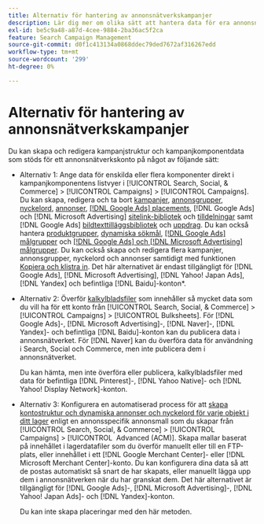 ```yaml
---
title: Alternativ för hantering av annonsnätverkskampanjer
description: Lär dig mer om olika sätt att hantera data för era annonsnätverkskampanjer.
exl-id: be5c9a48-a87d-4cee-9884-2ba36ac5f2ca
feature: Search Campaign Management
source-git-commit: d0f1c413134a0868ddec79ded7672af316267edd
workflow-type: tm+mt
source-wordcount: '299'
ht-degree: 0%

---
```


# Alternativ för hantering av annonsnätverkskampanjer

Du kan skapa och redigera kampanjstruktur och kampanjkomponentdata som stöds
för ett annonsnätverkskonto på något av följande sätt:

* Alternativ 1: Ange data för enskilda eller flera komponenter direkt i kampanjkomponentens listvyer i [!UICONTROL Search, Social, & Commerce] > [!UICONTROL Campaigns] > [!UICONTROL Campaigns]. Du kan skapa, redigera och ta bort [kampanjer](/help/search-social-commerce/campaign-management/campaigns/campaign-manage.md), [annonsgrupper](/help/search-social-commerce/campaign-management/campaigns/ad-group-manage.md), [nyckelord](/help/search-social-commerce/campaign-management/campaigns/keyword-manage.md), [annonser](/help/search-social-commerce/campaign-management/campaigns/ad-manage.md), [[!DNL Google Ads] placements](/help/search-social-commerce/campaign-management/campaigns/placement-manage.md), [!DNL Google Ads] och [!DNL Microsoft Advertising] [sitelink-bibliotek](/help/search-social-commerce/campaign-management/campaigns/sitelink-extension-manage.md) och [tilldelningar](/help/search-social-commerce/campaign-management/campaigns/sitelink-extension-associate.md) samt [!DNL Google Ads] [ bildtexttilläggsbibliotek](/help/search-social-commerce/campaign-management/campaigns/callout-extension-manage.md) och [uppdrag](/help/search-social-commerce/campaign-management/campaigns/callout-extension-associate.md). Du kan också hantera [produktgrupper](/help/search-social-commerce/campaign-management/campaigns/product-group-manage.md), [dynamiska sökmål](/help/search-social-commerce/campaign-management/campaigns/dynamic-search-target-manage.md), [[!DNL Google Ads] målgrupper](/help/search-social-commerce/campaign-management/campaigns/audience-about.md) och [[!DNL Google Ads] och [!DNL Microsoft Advertising] målgrupper](/help/search-social-commerce/campaign-management/campaigns/audience-targets-manage.md). Du kan också skapa och redigera flera kampanjer, annonsgrupper, nyckelord och annonser samtidigt med funktionen [Kopiera och klistra in](/help/search-social-commerce/campaign-management/campaigns/copy-paste.md). Det här alternativet är endast tillgängligt för [!DNL Google Ads], [!DNL Microsoft Advertising], [!DNL Yahoo! Japan Ads], [!DNL Yandex] och befintliga [!DNL Baidu]-konton*.

* Alternativ 2: Överför [kalkylbladsfiler](/help/search-social-commerce/campaign-management/bulksheets/bulksheet-about.md) som innehåller så mycket data som du vill ha för ett konto från [!UICONTROL Search, Social, & Commerce] > [!UICONTROL Campaigns] > [!UICONTROL Bulksheets]. För [!DNL Google Ads]-, [!DNL Microsoft Advertising]-, [!DNL Naver]-, [!DNL Yandex]- och befintliga [!DNL Baidu]-konton kan du publicera data i annonsnätverket. För [!DNL Naver] kan du överföra data för användning i Search, Social och Commerce, men inte publicera dem i annonsnätverket.

  Du kan hämta, men inte överföra eller publicera, kalkylbladsfiler med data för befintliga [!DNL Pinterest]-, [!DNL Yahoo Native]- och [!DNL Yahoo! Display Network]-konton.

* Alternativ 3: Konfigurera en automatiserad process för att [skapa kontostruktur och dynamiska annonser och nyckelord för varje objekt i ditt lager](/help/search-social-commerce/campaign-management/inventory-feeds/inventory-feeds-about.md) enligt en annonsspecifik annonsmall som du skapar från [!UICONTROL Search, Social, & Commerce] > [!UICONTROL Campaigns] > [!UICONTROL &#x200B; Advanced (ACM)]. Skapa mallar baserat på innehållet i lagerdatafiler som du överför manuellt eller till en FTP-plats, eller innehållet i ett [!DNL Google Merchant Center]- eller [!DNL Microsoft Merchant Center]-konto. Du kan konfigurera dina data så att de postas automatiskt så snart de har skapats, eller manuellt lägga upp dem i annonsnätverken när du har granskat dem. Det här alternativet är tillgängligt för [!DNL Google Ads]-, [!DNL Microsoft Advertising]-, [!DNL Yahoo! Japan Ads]- och [!DNL Yandex]-konton.

  Du kan inte skapa placeringar med den här metoden.
